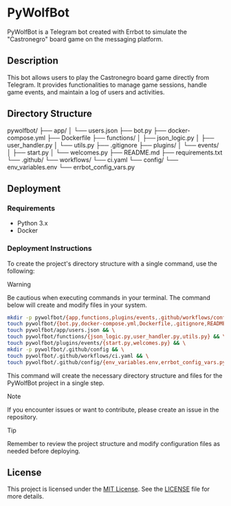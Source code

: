 # PyWolfBot

PyWolfBot is a Telegram bot created with Errbot to simulate the "Castronegro" board game on the messaging platform.

## Description

This bot allows users to play the Castronegro board game directly from Telegram. It provides functionalities to manage game sessions, handle game events, and maintain a log of users and activities.

## Directory Structure

pywolfbot/
├── app/
│ └── users.json
├── bot.py
├── docker-compose.yml
├── Dockerfile
├── functions/
│ ├── json_logic.py
│ ├── user_handler.py
│ └── utils.py
├── .gitignore
├── plugins/
│ └── events/
│ ├── start.py
│ └── welcomes.py
├── README.md
├── requirements.txt
└── .github/
└── workflows/
└── ci.yaml
└── config/
└── env_variables.env
└── errbot_config_vars.py


## Deployment

### Requirements

- Python 3.x
- Docker

### Deployment Instructions

To create the project's directory structure with a single command, use the following:

> [!WARNING]
> Be cautious when executing commands in your terminal. The command below will create and modify files in your system.

```bash
mkdir -p pywolfbot/{app,functions,plugins/events,.github/workflows/config} && \
touch pywolfbot/{bot.py,docker-compose.yml,Dockerfile,.gitignore,README.md,requirements.txt} && \
touch pywolfbot/app/users.json && \
touch pywolfbot/functions/{json_logic.py,user_handler.py,utils.py} && \
touch pywolfbot/plugins/events/{start.py,welcomes.py} && \
mkdir -p pywolfbot/.github/config && \
touch pywolfbot/.github/workflows/ci.yaml && \
touch pywolfbot/.github/config/{env_variables.env,errbot_config_vars.py}
```

This command will create the necessary directory structure and files for the PyWolfBot project in a single step.

> [!NOTE]
> If you encounter issues or want to contribute, please create an issue in the repository.

> [!TIP]
> Remember to review the project structure and modify configuration files as needed before deploying.

## License

This project is licensed under the [MIT License](LICENSE). See the [LICENSE](LICENSE) file for more details.
